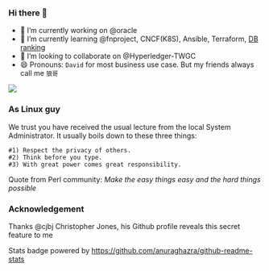 ### Hi there 👋

<!--

Here are some Easter eggs of me:
- 📫 How to reach me: david-khala@hotmail.com
- 💬 I love telling stories, metaphors or anecdotes
- ⚡ Fun fact: 许愿门
- 🤔 Motto: Thanks for your confession, but don't find excuse for yourself, just act faster and harder. You need a plan or target, otherwise it will go nowhere. Can you tell me your plan by end of today?
-->

- 🔭 I’m currently working on @oracle
- 🌱 I’m currently learning @fnproject, CNCF(K8S), Ansible, Terraform, [DB ranking](https://db-engines.com/en/ranking)
- 👯 I’m looking to collaborate on @Hyperledger-TWGC
- 😄 Pronouns: `David` for most business use case. But my friends always call me `狼哥`


[![](https://github-readme-stats.vercel.app/api/top-langs/?username=davidkhala&layout=compact)](https://github.com/davidkhala)

### As Linux guy
We trust you have received the usual lecture from the local System
Administrator. It usually boils down to these three things:

    #1) Respect the privacy of others.
    #2) Think before you type.
    #3) With great power comes great responsibility.
Quote from Perl community: *Make the easy things easy and the hard things possible*





### Acknowledgement
Thanks @cjbj Christopher Jones, his Github profile reveals this secret feature to me

Stats badge powered by https://github.com/anuraghazra/github-readme-stats
